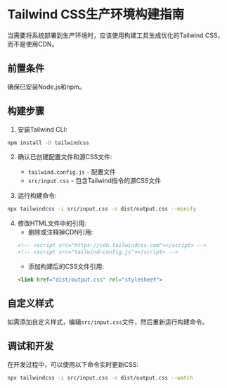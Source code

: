# Tailwind CSS生产环境构建指南

当需要将系统部署到生产环境时，应该使用构建工具生成优化的Tailwind CSS，而不是使用CDN。

## 前置条件

确保已安装Node.js和npm。

## 构建步骤

1. 安装Tailwind CLI:
```bash
npm install -D tailwindcss
```

2. 确认已创建配置文件和源CSS文件:
   - `tailwind.config.js` - 配置文件
   - `src/input.css` - 包含Tailwind指令的源CSS文件

3. 运行构建命令:
```bash
npx tailwindcss -i src/input.css -o dist/output.css --minify
```

4. 修改HTML文件中的引用:
   - 删除或注释掉CDN引用: 
   ```html
   <!-- <script src="https://cdn.tailwindcss.com"></script> -->
   <!-- <script src="tailwind-config.js"></script> -->
   ```
   - 添加构建后的CSS文件引用:
   ```html
   <link href="dist/output.css" rel="stylesheet">
   ```

## 自定义样式

如需添加自定义样式，编辑`src/input.css`文件，然后重新运行构建命令。

## 调试和开发

在开发过程中，可以使用以下命令实时更新CSS:
```bash
npx tailwindcss -i src/input.css -o dist/output.css --watch
``` 